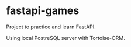 # fastapi-games

Project to practice and learn FastAPI.

Using local PostreSQL server with Tortoise-ORM.
